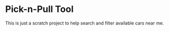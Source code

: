 # Pick-n-Pull Tool

This is just a scratch project to help search and filter available cars near me.
